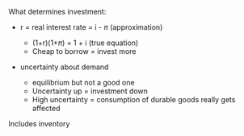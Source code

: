 ---
---

What determines investment:

* r = real interest rate = i - $\pi$ (approximation)
  
  * (1+r)(1+$\pi$) = 1 + i (true equation)
  * Cheap to borrow = invest more
* uncertainty about demand
  
  * equilibrium but not a good one
  * Uncertainty up = investment down
  * High uncertainty = consumption of durable goods really gets affected

Includes inventory
